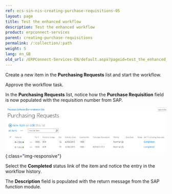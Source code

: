 ```yaml
---
ref: ecs-sin-nis-creating-purchase-requisitions-05
layout: page
title: Test the enhanced workflow
description: Test the enhanced workflow
product: erpconnect-services
parent: creating-purchase-requisitions
permalink: /:collection/:path
weight: 5
lang: en_GB
old_url: /ERPConnect-Services-EN/default.aspx?pageid=test_the_enhanced_workflow
---
```


Create a new item in the **Purchasing Requests** list and start the workflow.

Approve the workflow task.

In the **Purchasing Requests** list, notice how the **Purchase Requisition** field is now populated with the requisition number from SAP.

![ECS-Nintex-Scenario-SAPFunction-23](/img/content/ECS-Nintex-Scenario-SAPFunction-23.png){:class="img-responsive"}

Select the **Completed** status link of the item and notice the entry in the workflow history.

The **Description** field is populated with the return message from the SAP function module.